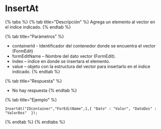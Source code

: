# InsertAt

{% tabs %}
{% tab title="Descripción" %}
Agrega un elemento al vector en el índice indicado.
{% endtab %}

{% tab title="Parámetros" %}
* containerId - Identificador del contenedor donde se encuentra el vector (FormEdit)
* formEditName – Nombre del dato vector (FormEdit).
* Index – índice en donde se insertara el elemento.
* value – objeto con la estructura del vector para insertarlo en el índice indicado.
{% endtab %}

{% tab title="Respuesta" %}
* No hay respuesta
{% endtab %}

{% tab title="Ejemplo" %}
```
InsertAt("IDcontainer","ForEditName",1,{ "Dato" : "Valor", "DatoDos" : "ValorDos"  });
```
{% endtab %}
{% endtabs %}
